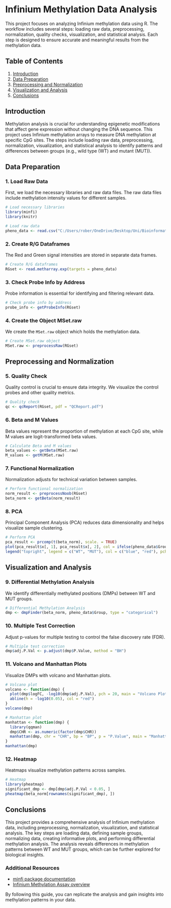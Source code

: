 # Infinium Methylation Data Analysis

This project focuses on analyzing Infinium methylation data using R. The workflow includes several steps: loading raw data, preprocessing, normalization, quality checks, visualization, and statistical analysis. Each step is designed to ensure accurate and meaningful results from the methylation data.

## Table of Contents
1. [Introduction](#introduction)
2. [Data Preparation](#data-preparation)
3. [Preprocessing and Normalization](#preprocessing-and-normalization)
4. [Visualization and Analysis](#visualization-and-analysis)
5. [Conclusions](#conclusions)

## Introduction

Methylation analysis is crucial for understanding epigenetic modifications that affect gene expression without changing the DNA sequence. This project uses Infinium methylation arrays to measure DNA methylation at specific CpG sites. The steps include loading raw data, preprocessing, normalization, visualization, and statistical analysis to identify patterns and differences between groups (e.g., wild type (WT) and mutant (MUT)).

## Data Preparation

### 1. Load Raw Data

First, we load the necessary libraries and raw data files. The raw data files include methylation intensity values for different samples.

```r
# Load necessary libraries
library(minfi)
library(knitr)

# Load raw data
pheno_data <- read.csv("C:/Users/rober/OneDrive/Desktop/Uni/Bioinformatics/DNA-RNA/report/input_data/Samplesheet_report_2024.csv", header=TRUE, stringsAsFactors=TRUE)
```

### 2. Create R/G Dataframes

The Red and Green signal intensities are stored in separate data frames.

```r
# Create R/G dataframes
RGset <- read.metharray.exp(targets = pheno_data)
```

### 3. Check Probe Info by Address

Probe information is essential for identifying and filtering relevant data.

```r
# Check probe info by address
probe_info <- getProbeInfo(RGset)
```

### 4. Create the Object MSet.raw

We create the `MSet.raw` object which holds the methylation data.

```r
# Create MSet.raw object
MSet.raw <- preprocessRaw(RGset)
```

## Preprocessing and Normalization

### 5. Quality Check

Quality control is crucial to ensure data integrity. We visualize the control probes and other quality metrics.

```r
# Quality check
qc <- qcReport(RGset, pdf = "QCReport.pdf")
```

### 6. Beta and M Values

Beta values represent the proportion of methylation at each CpG site, while M values are logit-transformed beta values.

```r
# Calculate Beta and M values
beta_values <- getBeta(MSet.raw)
M_values <- getM(MSet.raw)
```

### 7. Functional Normalization

Normalization adjusts for technical variation between samples.

```r
# Perform functional normalization
norm_result <- preprocessNoob(RGset)
beta_norm <- getBeta(norm_result)
```

### 8. PCA

Principal Component Analysis (PCA) reduces data dimensionality and helps visualize sample clustering.

```r
# Perform PCA
pca_result <- prcomp(t(beta_norm), scale. = TRUE)
plot(pca_result$x[, 1], pca_result$x[, 2], col = ifelse(pheno_data$Group == "WT", "blue", "red"), main = "PCA of Beta Values", xlab = "PC1", ylab = "PC2")
legend("topright", legend = c("WT", "MUT"), col = c("blue", "red"), pch = 1)
```

## Visualization and Analysis

### 9. Differential Methylation Analysis

We identify differentially methylated positions (DMPs) between WT and MUT groups.

```r
# Differential Methylation Analysis
dmp <- dmpFinder(beta_norm, pheno_data$Group, type = "categorical")
```

### 10. Multiple Test Correction

Adjust p-values for multiple testing to control the false discovery rate (FDR).

```r
# Multiple test correction
dmp$adj.P.Val <- p.adjust(dmp$P.Value, method = "BH")
```

### 11. Volcano and Manhattan Plots

Visualize DMPs with volcano and Manhattan plots.

```r
# Volcano plot
volcano <- function(dmp) {
  plot(dmp$logFC, -log10(dmp$adj.P.Val), pch = 20, main = "Volcano Plot", xlab = "Log Fold Change", ylab = "-log10 Adjusted P-value")
  abline(h = -log10(0.05), col = "red")
}
volcano(dmp)

# Manhattan plot
manhattan <- function(dmp) {
  library(qqman)
  dmp$CHR <- as.numeric(factor(dmp$CHR))
  manhattan(dmp, chr = "CHR", bp = "BP", p = "P.Value", main = "Manhattan Plot")
}
manhattan(dmp)
```

### 12. Heatmap

Heatmaps visualize methylation patterns across samples.

```r
# Heatmap
library(pheatmap)
significant_dmp <- dmp[dmp$adj.P.Val < 0.05, ]
pheatmap(beta_norm[rownames(significant_dmp), ])
```

## Conclusions

This project provides a comprehensive analysis of Infinium methylation data, including preprocessing, normalization, visualization, and statistical analysis. The key steps are loading data, defining sample groups, normalizing data, creating informative plots, and performing differential methylation analysis. The analysis reveals differences in methylation patterns between WT and MUT groups, which can be further explored for biological insights.

### Additional Resources
- [minfi package documentation](https://bioconductor.org/packages/release/bioc/html/minfi.html)
- [Infinium Methylation Assay overview](https://www.illumina.com/techniques/microarrays/microarray-kits/infinium-methylation-assay.html)

By following this guide, you can replicate the analysis and gain insights into methylation patterns in your data.

